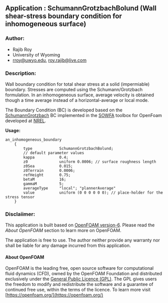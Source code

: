 ## Application : SchumannGrotzbachBolund (Wall shear-stress boundary condition for inhomogeneous surface)

### Author:
- Rajib Roy
- University of Wyoming
- rroy@uwyo.edu, roy.rajib@live.com

### Description:

Wall boundary condition for total shear stress at a solid (impermiable) boundary. Stresses are computed using the Schumann/Grotzbach formulation. In an inhomogeneous surface, average velocity is obtained though a time average instead of a horizontal-average or local mode.

The Boundary Condition (BC) is developed based on the [SchumannGrotzbach](https://github.com/NREL/SOWFA/tree/master/src/finiteVolume/fields/fvPatchFields/derived/surfaceStressModels/SchumannGrotzbach) BC implemented in the [SOWFA](https://github.com/NREL/SOWFA) toolbox for OpenFoam developed at [NREL](https://nwtc.nrel.gov/SOWFA).

**Usage:**
```
an_inhomogeneous_boundary
    {
        type            SchumannGrotzbachBolund;
        // default parameter values
        kappa           0.4; 
        z0              uniform 0.0006; // surface roughness length
        z0Sea           0.015;
        z0Terrain       0.0006;
        refHeight       0.75;
        betaM           16;
        gammaM          5;
        averageType     "local"; "plannerAverage"
        value           uniform (0 0 0 0 0 0); // place-holder for the stress tensor
    }
```

### Disclaiimer:

This application is built based on [OpenFOAM version-6](https://openfoam.org/release/6/). Please read the _About OpenFOAM_ section to learn more on OpenFOAM.

The application is free to use. The author neither provide any warranty nor shall be liable for any damage incurred from this application.



#### About OpenFOAM

OpenFOAM is the leading free, open source software for computational fluid dynamics (CFD), owned by the OpenFOAM Foundation and distributed exclusively under the [General Public Licence (GPL)](http://www.gnu.org/copyleft/gpl.html). The GPL gives users the freedom to modify and redistribute the software and a guarantee of continued free use, within the terms of the licence. To learn more visit [https://openfoam.org/](https://openfoam.org/)
